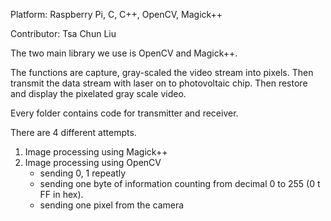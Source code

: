 Platform: Raspberry Pi, C, C++, OpenCV, Magick++

Contributor: Tsa Chun Liu

The two main library we use is OpenCV and Magick++.

The functions are capture, gray-scaled the video stream into pixels. Then transmit the data stream with laser on to photovoltaic chip. Then restore and display the pixelated gray scale video.

Every folder contains code for transmitter and receiver.

There are 4 different attempts.
  1. Image processing using Magick++
  2. Image processing using OpenCV
      - sending 0, 1 repeatly
      - sending one byte of information counting from decimal 0 to 255 (0 t FF in hex).
      - sending one pixel from the camera
